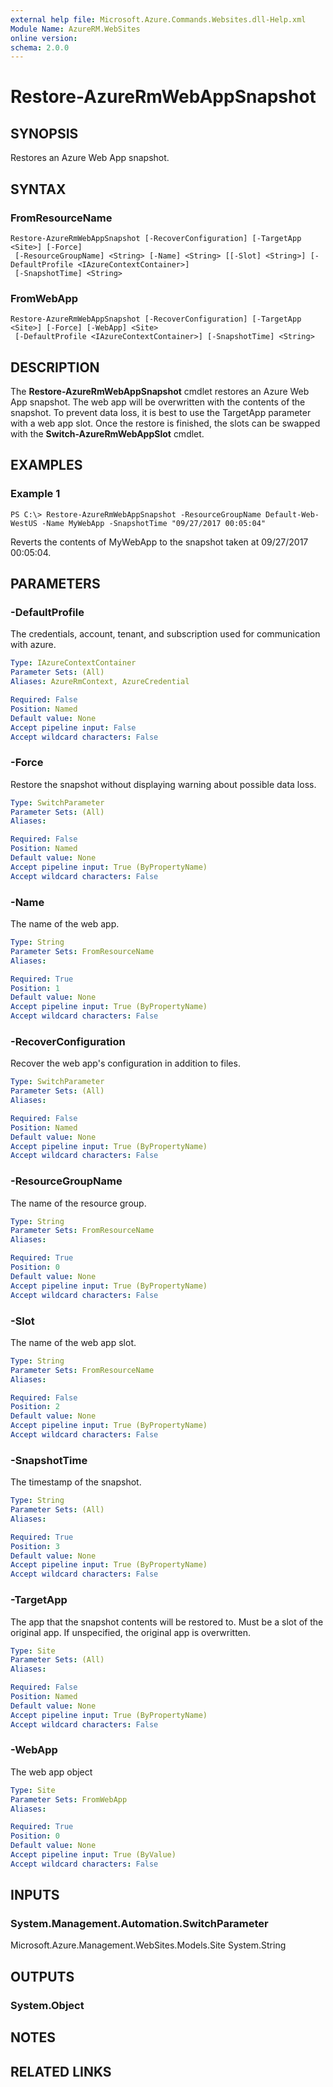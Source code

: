 ```yaml
---
external help file: Microsoft.Azure.Commands.Websites.dll-Help.xml
Module Name: AzureRM.WebSites
online version: 
schema: 2.0.0
---
```


# Restore-AzureRmWebAppSnapshot

## SYNOPSIS
Restores an Azure Web App snapshot.

## SYNTAX

### FromResourceName
```
Restore-AzureRmWebAppSnapshot [-RecoverConfiguration] [-TargetApp <Site>] [-Force]
 [-ResourceGroupName] <String> [-Name] <String> [[-Slot] <String>] [-DefaultProfile <IAzureContextContainer>]
 [-SnapshotTime] <String>
```

### FromWebApp
```
Restore-AzureRmWebAppSnapshot [-RecoverConfiguration] [-TargetApp <Site>] [-Force] [-WebApp] <Site>
 [-DefaultProfile <IAzureContextContainer>] [-SnapshotTime] <String>
```

## DESCRIPTION
The **Restore-AzureRmWebAppSnapshot** cmdlet restores an Azure Web App snapshot. The web app will be overwritten with the contents of the snapshot. To prevent data loss, it is best to use the TargetApp parameter with a web app slot. Once the restore is finished, the slots can be swapped with the **Switch-AzureRmWebAppSlot** cmdlet.

## EXAMPLES

### Example 1
```
PS C:\> Restore-AzureRmWebAppSnapshot -ResourceGroupName Default-Web-WestUS -Name MyWebApp -SnapshotTime "09/27/2017 00:05:04"
```

Reverts the contents of MyWebApp to the snapshot taken at 09/27/2017 00:05:04.

## PARAMETERS

### -DefaultProfile
The credentials, account, tenant, and subscription used for communication with azure.

```yaml
Type: IAzureContextContainer
Parameter Sets: (All)
Aliases: AzureRmContext, AzureCredential

Required: False
Position: Named
Default value: None
Accept pipeline input: False
Accept wildcard characters: False
```

### -Force
Restore the snapshot without displaying warning about possible data loss.

```yaml
Type: SwitchParameter
Parameter Sets: (All)
Aliases: 

Required: False
Position: Named
Default value: None
Accept pipeline input: True (ByPropertyName)
Accept wildcard characters: False
```

### -Name
The name of the web app.

```yaml
Type: String
Parameter Sets: FromResourceName
Aliases: 

Required: True
Position: 1
Default value: None
Accept pipeline input: True (ByPropertyName)
Accept wildcard characters: False
```

### -RecoverConfiguration
Recover the web app's configuration in addition to files.

```yaml
Type: SwitchParameter
Parameter Sets: (All)
Aliases: 

Required: False
Position: Named
Default value: None
Accept pipeline input: True (ByPropertyName)
Accept wildcard characters: False
```

### -ResourceGroupName
The name of the resource group.

```yaml
Type: String
Parameter Sets: FromResourceName
Aliases: 

Required: True
Position: 0
Default value: None
Accept pipeline input: True (ByPropertyName)
Accept wildcard characters: False
```

### -Slot
The name of the web app slot.

```yaml
Type: String
Parameter Sets: FromResourceName
Aliases: 

Required: False
Position: 2
Default value: None
Accept pipeline input: True (ByPropertyName)
Accept wildcard characters: False
```

### -SnapshotTime
The timestamp of the snapshot.

```yaml
Type: String
Parameter Sets: (All)
Aliases: 

Required: True
Position: 3
Default value: None
Accept pipeline input: True (ByPropertyName)
Accept wildcard characters: False
```

### -TargetApp
The app that the snapshot contents will be restored to.
Must be a slot of the original app.
If unspecified, the original app is overwritten.

```yaml
Type: Site
Parameter Sets: (All)
Aliases: 

Required: False
Position: Named
Default value: None
Accept pipeline input: True (ByPropertyName)
Accept wildcard characters: False
```

### -WebApp
The web app object

```yaml
Type: Site
Parameter Sets: FromWebApp
Aliases: 

Required: True
Position: 0
Default value: None
Accept pipeline input: True (ByValue)
Accept wildcard characters: False
```

## INPUTS

### System.Management.Automation.SwitchParameter
Microsoft.Azure.Management.WebSites.Models.Site
System.String


## OUTPUTS

### System.Object

## NOTES

## RELATED LINKS


